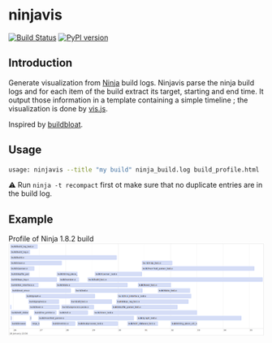 # ninjavis #
[![Build Status](https://travis-ci.org/chagui/ninjavis.png)](https://travis-ci.org/chagui/ninjavis)
[![PyPI version](https://badge.fury.io/py/ninjavis.svg)](https://badge.fury.io/py/ninjavis)

## Introduction ##
Generate visualization from [Ninja](https://github.com/ninja-build/ninja) build logs. Ninjavis parse the ninja build
logs and for each item of the build extract its target, starting and end time.
It output those information in a template containing a simple timeline ; the visualization is done by [vis.js](http://visjs.org/).

Inspired by [buildbloat](https://github.com/nico/buildbloat).

## Usage ##
```bash
usage: ninjavis --title "my build" ninja_build.log build_profile.html
```
:warning: Run ``ninja -t recompact`` first ot make sure that no duplicate entries are in the build log.

## Example ##
Profile of Ninja 1.8.2 build
![Ninja 1.8.2 build profile](docs/example-ninja_build_1.8.2.png)
